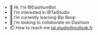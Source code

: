- 👋 Hi, I’m @DashiumBot
- 👀 I’m interested in @TaiStudio 
- 🌱 I’m currently learning Bip Boop
- 💞️ I’m looking to collaborate on Dashium
- 📫 How to reach me tai.studio@outlook.fr
